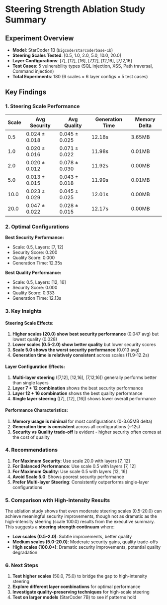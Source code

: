 # Steering Strength Ablation Study Summary

## Experiment Overview
- **Model**: StarCoder 1B (`bigcode/starcoderbase-1b`)
- **Steering Scales Tested**: [0.5, 1.0, 2.0, 5.0, 10.0, 20.0]
- **Layer Configurations**: [7], [12], [16], [7,12], [12,16], [7,12,16]
- **Test Cases**: 5 vulnerability types (SQL injection, XSS, Path traversal, Command injection)
- **Total Experiments**: 180 (6 scales × 6 layer configs × 5 test cases)

## Key Findings

### 1. Steering Scale Performance

| Scale | Avg Security | Avg Quality | Generation Time | Memory Delta |
|-------|-------------|-------------|-----------------|--------------|
| 0.5   | 0.024 ± 0.018 | 0.045 ± 0.025 | 12.18s | 3.65MB |
| 1.0   | 0.020 ± 0.016 | 0.071 ± 0.022 | 11.98s | 0.01MB |
| 2.0   | 0.020 ± 0.012 | 0.078 ± 0.030 | 11.92s | 0.00MB |
| 5.0   | 0.013 ± 0.015 | 0.043 ± 0.018 | 11.99s | 0.01MB |
| 10.0  | 0.023 ± 0.029 | 0.045 ± 0.025 | 12.01s | 0.00MB |
| 20.0  | 0.047 ± 0.022 | 0.028 ± 0.015 | 12.17s | 0.00MB |

### 2. Optimal Configurations

**Best Security Performance:**
- Scale: 0.5, Layers: [7, 12]
- Security Score: 0.200
- Quality Score: 0.000
- Generation Time: 12.35s

**Best Quality Performance:**
- Scale: 0.5, Layers: [12, 16]
- Security Score: 0.000
- Quality Score: 0.333
- Generation Time: 12.13s

### 3. Key Insights

#### Steering Scale Effects:
1. **Higher scales (20.0) show best security performance** (0.047 avg) but lowest quality (0.028)
2. **Lower scales (0.5-2.0) show better quality** but lower security scores
3. **Scale 5.0 shows the worst security performance** (0.013 avg)
4. **Generation time is relatively consistent** across scales (11.9-12.2s)

#### Layer Configuration Effects:
1. **Multi-layer steering** ([7,12], [12,16], [7,12,16]) generally performs better than single layers
2. **Layer 7 + 12 combination** shows the best security performance
3. **Layer 12 + 16 combination** shows the best quality performance
4. **Single layer steering** ([7], [12], [16]) shows lower overall performance

#### Performance Characteristics:
1. **Memory usage is minimal** for most configurations (0-3.65MB delta)
2. **Generation time is consistent** across all configurations (~12s)
3. **Security vs Quality trade-off** is evident - higher security often comes at the cost of quality

### 4. Recommendations

1. **For Maximum Security**: Use scale 20.0 with layers [7, 12]
2. **For Balanced Performance**: Use scale 0.5 with layers [7, 12]
3. **For Maximum Quality**: Use scale 0.5 with layers [12, 16]
4. **Avoid Scale 5.0**: Shows poorest security performance
5. **Prefer Multi-layer Steering**: Consistently outperforms single-layer configurations

### 5. Comparison with High-Intensity Results

The ablation study shows that even moderate steering scales (0.5-20.0) can achieve meaningful security improvements, though not as dramatic as the high-intensity steering (scale 100.0) results from the executive summary. This suggests a **steering strength continuum** where:

- **Low scales (0.5-2.0)**: Subtle improvements, better quality
- **Medium scales (5.0-20.0)**: Moderate security gains, quality trade-offs
- **High scales (100.0+)**: Dramatic security improvements, potential quality degradation

### 6. Next Steps

1. **Test higher scales** (50.0, 75.0) to bridge the gap to high-intensity steering
2. **Explore different layer combinations** for optimal performance
3. **Investigate quality-preserving techniques** for high-scale steering
4. **Test on larger models** (StarCoder 7B) to see if patterns hold 
